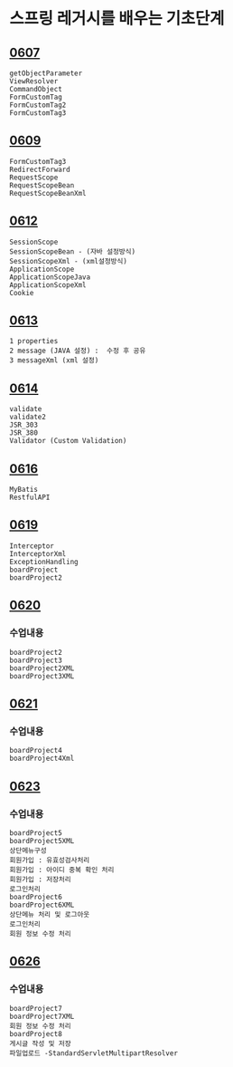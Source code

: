 # 스프링 레거시를 배우는 기초단계

## [0607](https://github.com/nxx5xxx/spring/blob/master/0607.md)

    getObjectParameter
    ViewResolver
    CommandObject
    FormCustomTag
    FormCustomTag2
    FormCustomTag3

## [0609](https://github.com/nxx5xxx/spring/blob/master/0609.md)

    FormCustomTag3
    RedirectForward
    RequestScope
    RequestScopeBean
    RequestScopeBeanXml

## [0612](https://github.com/nxx5xxx/spring/blob/master/0612.md)
    SessionScope
    SessionScopeBean - (자바 설정방식)
    SessionScopeXml - (xml설정방식)
    ApplicationScope
    ApplicationScopeJava
    ApplicationScopeXml
    Cookie

## [0613](https://github.com/nxx5xxx/spring/blob/master/0613.md)
    1 properties
    2 message (JAVA 설정) :  수정 후 공유
    3 messageXml (xml 설정)

## [0614](https://github.com/nxx5xxx/spring/blob/master/0614.md)
    validate
    validate2
    JSR_303
    JSR_380
    Validator (Custom Validation)

## [0616](https://github.com/nxx5xxx/spring/blob/master/0616.md)
    MyBatis
    RestfulAPI

## [0619](https://github.com/nxx5xxx/spring/blob/master/0619.md)
    Interceptor
    InterceptorXml
    ExceptionHandling
    boardProject
    boardProject2

## [0620](https://github.com/nxx5xxx/spring/blob/master/0620.md)
### 수업내용
    boardProject2
    boardProject3
    boardProject2XML
    boardProject3XML

## [0621](https://github.com/nxx5xxx/spring/blob/master/0621.md)
### 수업내용
	boardProject4
	boardProject4Xml

## [0623](https://github.com/nxx5xxx/spring/blob/master/0623.md)
### 수업내용
	boardProject5
	boardProject5XML
	상단메뉴구성
	회원가입 : 유효성검사처리
	회원가입 : 아이디 중복 확인 처리
	회원가입 : 저장처리
	로그인처리
	boardProject6
	boardProject6XML
	상단메뉴 처리 및 로그아웃
	로그인처리
	회원 정보 수정 처리

## [0626](https://github.com/nxx5xxx/spring/blob/master/0626.md)
### 수업내용
	boardProject7
	boardProject7XML
	회원 정보 수정 처리
	boardProject8
	게시글 작성 및 저장
	파일업로드 -StandardServletMultipartResolver

    